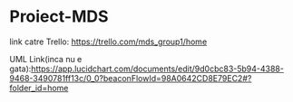 # Proiect-MDS
link catre Trello: https://trello.com/mds_group1/home



UML Link(inca nu e gata):https://app.lucidchart.com/documents/edit/9d0cbc83-5b94-4388-9468-3490781ff13c/0_0?beaconFlowId=98A0642CD8E79EC2#?folder_id=home

